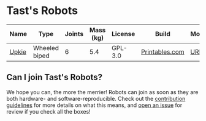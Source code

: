 # Tast's Robots

| Name | Type | Joints | Mass (kg) | License | Build | Model | Software |
|------|------|--------|-----------|---------|-------|-------|----------|
| [Upkie](upkie/README.md) | Wheeled biped | 6 | 5.4 | GPL-3.0 | [Printables.com](https://www.prusaprinters.org/prints/127831-upkie-wheeled-biped-robot) | [URDF](https://github.com/tasts-robots/upkie_description) | [GitHub](https://github.com/tasts-robots) |

## Can I join Tast's Robots?

We hope you can, the more the merrier! Robots can join as soon as they are both hardware- and software-reproducible. Check out the [contribution guidelines](CONTRIBUTING.md) for more details on what this means, and [open an issue](https://github.com/tasts-robots/us/issues/new?template=new_robot_template.md) for review if you check all the boxes!
